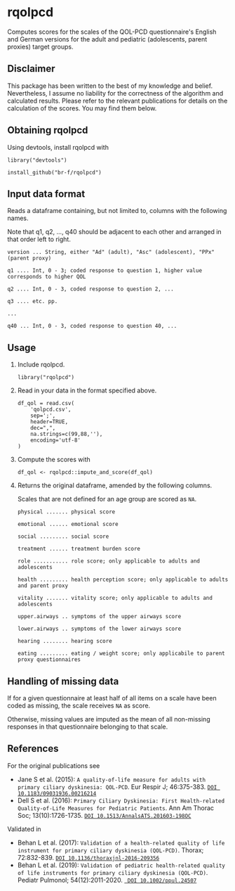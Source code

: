 # rqolpcd
Computes scores for the scales of the QOL-PCD questionnaire's English and German versions for the adult and pediatric (adolescents, parent proxies) target groups.

## Disclaimer
This package has been written to the best of my knowledge and belief. Nevertheless, I assume no liability for the correctness of the algorithm and calculated results. Please refer to the relevant publications for details on the calculation of the scores. You may find them below.

## Obtaining rqolpcd
Using devtools, install rqolpcd with

```
library("devtools")

install_github("br-f/rqolpcd")
```

## Input data format
Reads a dataframe containing, but not limited to, columns with the following names.

Note that q1, q2, ..., q40 should be adjacent to each other and arranged in that order left to right.

``version ... String, either "Ad" (adult), "Asc" (adolescent), "PPx" (parent proxy)``

``q1 .... Int, 0 - 3; coded response to question 1, higher value corresponds to higher QOL``

``q2 .... Int, 0 - 3, coded response to question 2, ...``

``q3 .... etc. pp.``

``...``

``q40 ... Int, 0 - 3, coded response to question 40, ...``

## Usage

1. Include rqolpcd.

    ``library("rqolpcd")``

2. Read in your data in the format specified above.

    ```
    df_qol = read.csv(
        'qolpcd.csv',
        sep=';',
        header=TRUE,
        dec=",",
        na.strings=c(99,88,''),
        encoding='utf-8'
    )
    ```

3. Compute the scores with

    ``df_qol <- rqolpcd::impute_and_score(df_qol)``


4. Returns the original dataframe, amended by the following columns.

    Scales that are not defined for an age group are scored as ``NA``.

    ``physical ....... physical score``

    ``emotional ...... emotional score``

    ``social ......... social score``

    ``treatment ...... treatment burden score``

    ``role ........... role score; only applicable to adults and adolescents``

    ``health ......... health perception score; only applicable to adults and parent proxy``

    ``vitality ....... vitality score; only applicable to adults and adolescents``

    ``upper.airways .. symptoms of the upper airways score``

    ``lower.airways .. symptoms of the lower airways score``

    ``hearing ........ hearing score``

    ``eating ......... eating / weight score; only applicabile to parent proxy questionnaires``

## Handling of missing data
If for a given questionnaire at least half of all items on a scale have been coded as missing, the scale receives ``NA`` as score.

Otherwise, missing values are imputed as the mean of all non-missing responses in that questionnaire belonging to that scale.

## References
For the original publications see
- Jane S et al. (2015): ``A quality-of-life measure for adults with primary ciliary dyskinesia: QOL-PCD``. Eur Respir J; 46:375-383.
  [``DOI 10.1183/09031936.00216214``](doi.org/10.1183/09031936.00216214)
- Dell S et al. (2016): ``Primary Ciliary Dyskinesia: First Health-related Quality-of-Life Measures for Pediatric Patients``. Ann Am Thorac Soc; 13(10):1726-1735.
  [``DOI 10.1513/AnnalsATS.201603-198OC``](doi.org/10.1513/AnnalsATS.201603-198OC)

Validated in
- Behan L et al. (2017): ``Validation of a health-related quality of life instrument for primary ciliary dyskinesia (QOL-PCD)``. Thorax; 72:832-839.
  [``DOI 10.1136/thoraxjnl-2016-209356``](doi.org/10.1136/thoraxjnl-2016-209356)
- Behan L et al. (2019): ``Validation of pediatric health-related quality of life instruments for primary ciliary dyskinesia (QOL-PCD)``. Pediatr Pulmonol; 54(12):2011-2020.
 [`` DOI 10.1002/ppul.24507``](doi.org/10.1002/ppul.24507)

